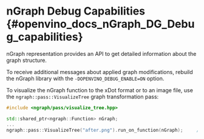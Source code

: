 # nGraph Debug Capabilities {#openvino_docs_nGraph_DG_Debug_capabilities}

nGraph representation provides an API to get detailed information about the graph structure.

To receive additional messages about applied graph modifications, rebuild the nGraph library with 
the `-DOPENVINO_DEBUG_ENABLE=ON` option.

To visualize the nGraph function to the xDot format or to an image file, use the 
`ngraph::pass::VisualizeTree` graph transformation pass:
```cpp
#include <ngraph/pass/visualize_tree.hpp>

std::shared_ptr<ngraph::Function> nGraph;
...
ngraph::pass::VisualizeTree("after.png").run_on_function(nGraph);     // Visualize the nGraph function to an image
```
